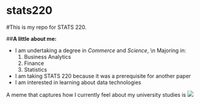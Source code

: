 # stats220
#This is my repo for STATS 220.

##**A little about me:**

- I am undertaking a degree in _Commerce_ and _Science_,
  \n
  Majoring in:
  1. Business Analytics
  2. Finance
  3. Statistics
- I am taking STATS 220 because it was a prerequisite for another paper
- I am interested in learning about data technologies

A meme that captures how I currently feel about my university studies is ![](https://c.tenor.com/8druEACXtX8AAAAd/tenor.gif)
